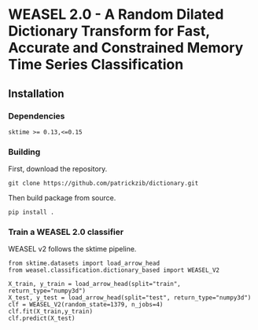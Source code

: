 # WEASEL 2.0 - A Random Dilated Dictionary Transform for Fast, Accurate and Constrained Memory Time Series Classification


## Installation

### Dependencies
```
sktime >= 0.13,<=0.15
```

### Building

First, download the repository.
```
git clone https://github.com/patrickzib/dictionary.git
```

Then build package from source.
```
pip install .
```


### Train a WEASEL 2.0 classifier

WEASEL v2 follows the sktime pipeline.

```
from sktime.datasets import load_arrow_head
from weasel.classification.dictionary_based import WEASEL_V2

X_train, y_train = load_arrow_head(split="train", return_type="numpy3d")
X_test, y_test = load_arrow_head(split="test", return_type="numpy3d")
clf = WEASEL_V2(random_state=1379, n_jobs=4)
clf.fit(X_train,y_train)
clf.predict(X_test)
```
